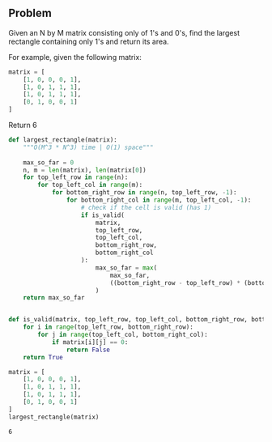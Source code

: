 ## Problem

Given an N by M matrix consisting only of 1's and 0's, find the largest rectangle containing only 1's and return its area.

For example, given the following matrix:

```python
matrix = [
    [1, 0, 0, 0, 1],
    [1, 0, 1, 1, 1],
    [1, 0, 1, 1, 1],
    [0, 1, 0, 0, 1]
]
 ```
Return 6




```python
def largest_rectangle(matrix):
    """O(M^3 * N^3) time | O(1) space"""
    
    max_so_far = 0
    n, m = len(matrix), len(matrix[0])
    for top_left_row in range(n):
        for top_left_col in range(m):
            for bottom_right_row in range(n, top_left_row, -1):
                for bottom_right_col in range(m, top_left_col, -1):
                    # check if the cell is valid (has 1)
                    if is_valid(
                        matrix,
                        top_left_row,
                        top_left_col,
                        bottom_right_row,
                        bottom_right_col
                    ):
                        max_so_far = max(
                            max_so_far, 
                            ((bottom_right_row - top_left_row) * (bottom_right_col - top_left_col))
                        )
    return max_so_far


def is_valid(matrix, top_left_row, top_left_col, bottom_right_row, bottom_right_col):
    for i in range(top_left_row, bottom_right_row):
        for j in range(top_left_col, bottom_right_col):
            if matrix[i][j] == 0:
                return False
    return True                    
```


```python
matrix = [
    [1, 0, 0, 0, 1],
    [1, 0, 1, 1, 1],
    [1, 0, 1, 1, 1],
    [0, 1, 0, 0, 1]
]
largest_rectangle(matrix)
```




    6




```python

```
